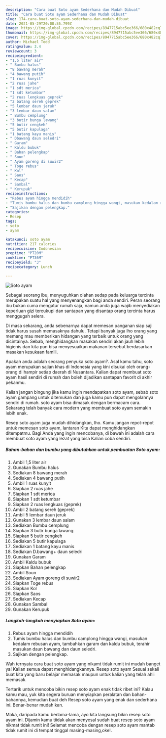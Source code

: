 ```yaml
---
description: "Cara buat Soto ayam Sederhana dan Mudah Dibuat"
title: "Cara buat Soto ayam Sederhana dan Mudah Dibuat"
slug: 174-cara-buat-soto-ayam-sederhana-dan-mudah-dibuat
date: 2021-05-29T20:00:55.799Z
image: https://img-global.cpcdn.com/recipes/8947715abc5ee366/680x482cq70/soto-ayam-foto-resep-utama.jpg
thumbnail: https://img-global.cpcdn.com/recipes/8947715abc5ee366/680x482cq70/soto-ayam-foto-resep-utama.jpg
cover: https://img-global.cpcdn.com/recipes/8947715abc5ee366/680x482cq70/soto-ayam-foto-resep-utama.jpg
author: Michael Todd
ratingvalue: 3.4
reviewcount: 3
recipeingredient:
- "1,5 liter air"
- " Bumbu halus"
- "8 bawang merah"
- "4 bawang putih"
- "1 ruas kunyit"
- "2 ruas jahe"
- "1 sdt merica"
- "1 sdt ketumbar"
- "2 ruas lengkuas geprek"
- "2 batang sereh geprek"
- "5 lembar daun jeruk"
- "3 lembar daun salam"
- " Bumbu cemplung"
- "3 butir bunga lawang"
- "5 butir cengkeh"
- "5 butir kapulaga"
- "1 batang kayu manis"
- " Dbawang daun seledri"
- " Garam"
- " Kaldu bubuk"
- " Bahan pelengkap"
- " Soun"
- " Ayam goreng di suwir2"
- " Toge rebus"
- " Kol"
- " Saos"
- " Kecap"
- " Sambal"
- " Kerupuk"
recipeinstructions:
- "Rebus ayam hingga mendidih"
- "Tumis bumbu halus dan bumbu camplong hingga wangi, masukan kedalam rebusan ayam, tambahkan garam dan kaldu bubuk, terahir masukan daun bawang dan daun seledri."
- "Sajikan dengan pelengkap."
categories:
- Resep
tags:
- soto
- ayam

katakunci: soto ayam 
nutrition: 217 calories
recipecuisine: Indonesian
preptime: "PT20M"
cooktime: "PT36M"
recipeyield: "3"
recipecategory: Lunch

---
```



![Soto ayam](https://img-global.cpcdn.com/recipes/8947715abc5ee366/680x482cq70/soto-ayam-foto-resep-utama.jpg)

Sebagai seorang ibu, menyuguhkan olahan sedap pada keluarga tercinta merupakan suatu hal yang menyenangkan bagi anda sendiri. Peran seorang ibu bukan cuma mengatur rumah saja, namun anda juga wajib menyediakan keperluan gizi tercukupi dan santapan yang disantap orang tercinta harus menggugah selera.

Di masa  sekarang, anda sebenarnya dapat memesan panganan siap saji tidak harus susah memasaknya dahulu. Tetapi banyak juga lho orang yang memang mau memberikan hidangan yang terbaik untuk orang yang dicintainya. Sebab, menghidangkan masakan sendiri akan jauh lebih higienis dan kita pun bisa menyesuaikan makanan tersebut berdasarkan masakan kesukaan famili. 



Apakah anda adalah seorang penyuka soto ayam?. Asal kamu tahu, soto ayam merupakan sajian khas di Indonesia yang kini disukai oleh orang-orang di hampir setiap daerah di Nusantara. Kalian dapat membuat soto ayam hasil sendiri di rumah dan boleh dijadikan santapan favorit di akhir pekanmu.

Kalian jangan bingung jika kamu ingin mendapatkan soto ayam, sebab soto ayam gampang untuk ditemukan dan juga kamu pun dapat mengolahnya sendiri di rumah. soto ayam bisa dimasak dengan bermacam cara. Sekarang telah banyak cara modern yang membuat soto ayam semakin lebih enak.

Resep soto ayam juga mudah dihidangkan, lho. Kamu jangan repot-repot untuk memesan soto ayam, lantaran Kita dapat menghidangkan ditempatmu. Bagi Anda yang ingin mencobanya, di bawah ini adalah cara membuat soto ayam yang lezat yang bisa Kalian coba sendiri.

<!--inarticleads1-->

##### Bahan-bahan dan bumbu yang dibutuhkan untuk pembuatan Soto ayam:

1. Ambil 1,5 liter air
1. Gunakan  Bumbu halus
1. Sediakan 8 bawang merah
1. Sediakan 4 bawang putih
1. Ambil 1 ruas kunyit
1. Siapkan 2 ruas jahe
1. Siapkan 1 sdt merica
1. Siapkan 1 sdt ketumbar
1. Siapkan 2 ruas lengkuas (geprek)
1. Ambil 2 batang sereh (geprek)
1. Ambil 5 lembar daun jeruk
1. Gunakan 3 lembar daun salam
1. Sediakan  Bumbu cemplung
1. Siapkan 3 butir bunga lawang
1. Siapkan 5 butir cengkeh
1. Sediakan 5 butir kapulaga
1. Sediakan 1 batang kayu manis
1. Sediakan  D.bawang+ daun seledri
1. Gunakan  Garam
1. Ambil  Kaldu bubuk
1. Siapkan  Bahan pelengkap
1. Ambil  Soun
1. Sediakan  Ayam goreng di suwir2
1. Siapkan  Toge rebus
1. Siapkan  Kol
1. Siapkan  Saos
1. Sediakan  Kecap
1. Gunakan  Sambal
1. Gunakan  Kerupuk




<!--inarticleads2-->

##### Langkah-langkah menyiapkan Soto ayam:

1. Rebus ayam hingga mendidih
1. Tumis bumbu halus dan bumbu camplong hingga wangi, masukan kedalam rebusan ayam, tambahkan garam dan kaldu bubuk, terahir masukan daun bawang dan daun seledri.
1. Sajikan dengan pelengkap.




Wah ternyata cara buat soto ayam yang nikamt tidak rumit ini mudah banget ya! Kalian semua dapat menghidangkannya. Resep soto ayam Sesuai sekali buat kita yang baru belajar memasak maupun untuk kalian yang telah ahli memasak.

Tertarik untuk mencoba bikin resep soto ayam enak tidak ribet ini? Kalau kamu mau, yuk kita segera buruan menyiapkan peralatan dan bahan-bahannya, kemudian buat deh Resep soto ayam yang enak dan sederhana ini. Benar-benar mudah kan. 

Maka, daripada kamu berlama-lama, ayo kita langsung bikin resep soto ayam ini. Dijamin kamu tiidak akan menyesal sudah buat resep soto ayam nikmat tidak rumit ini! Selamat mencoba dengan resep soto ayam mantab tidak rumit ini di tempat tinggal masing-masing,oke!.

